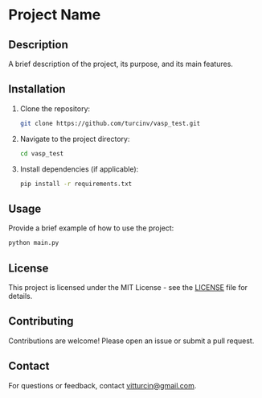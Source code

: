 # Project Name

## Description
A brief description of the project, its purpose, and its main features.

## Installation
1. Clone the repository:
   ```sh
   git clone https://github.com/turcinv/vasp_test.git
   ```
2. Navigate to the project directory:
   ```sh
   cd vasp_test
   ```
3. Install dependencies (if applicable):
   ```sh
   pip install -r requirements.txt
   ```

## Usage
Provide a brief example of how to use the project:
```sh
python main.py
```

## License
This project is licensed under the MIT License - see the [LICENSE](LICENSE) file for details.

## Contributing
Contributions are welcome! Please open an issue or submit a pull request.

## Contact
For questions or feedback, contact vitturcin@gmail.com.

